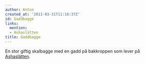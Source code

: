 ```yaml
---
author: Anton
created_at: '2011-03-31T11:16:37Z'
id: Gaddbagge
links:
  mention:
  - Ashaslätten
title: Gaddbagge
---
```


En stor giftig skalbagge med en gadd på bakkroppen som lever på [Ashaslätten].

  [Ashaslätten]: Ashaslätten
